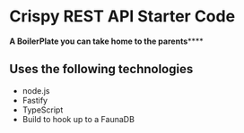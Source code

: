 # Crispy REST API Starter Code

**A BoilerPlate you can take home to the parents******

## Uses the following technologies

- node.js
- Fastify
- TypeScript
- Build to hook up to a FaunaDB